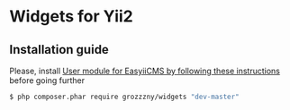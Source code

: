 Widgets for Yii2
==============================

## Installation guide

Please, install [User module for EasyiiCMS by following these instructions](https://github.com/grozzzny/widgets) before going further

```bash
$ php composer.phar require grozzzny/widgets "dev-master"
```